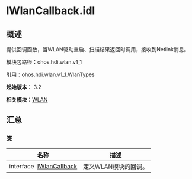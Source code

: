 # IWlanCallback.idl


## 概述

提供回调函数，当WLAN驱动重启、扫描结果返回时调用，接收到Netlink消息。

模块包路径：ohos.hdi.wlan.v1_1

引用：ohos.hdi.wlan.v1_1.WlanTypes

**起始版本：** 3.2

**相关模块：**[WLAN](_w_l_a_n_v11.md)


## 汇总


### 类

| 名称 | 描述 | 
| -------- | -------- |
| interface&nbsp;&nbsp;[IWlanCallback](interface_i_wlan_callback_v11.md) | 定义WLAN模块的回调。  | 
